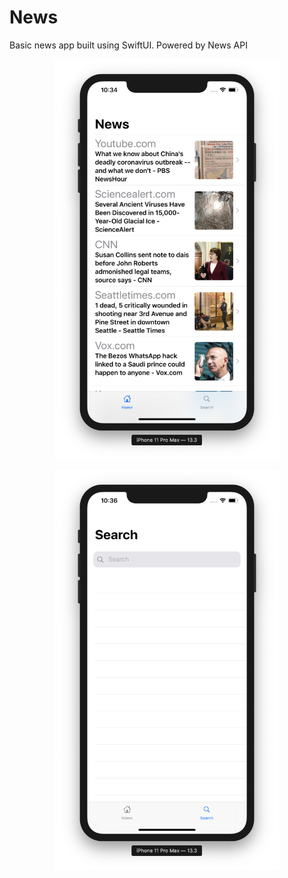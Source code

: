 # News
Basic news app built using SwiftUI. Powered by News API

<p align="center">
    <img src="https://github.com/inf-nexus/News/blob/master/screenshots/News_App_Img1.png" width="360" height="640" />
</p>

<p align="center">
    <img src="https://github.com/inf-nexus/News/blob/master/screenshots/News_App_Search.png" width="360" height="640" />
</p>





